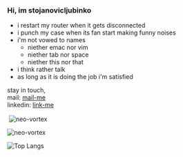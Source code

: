 ### Hi, im stojanovicljubinko


- i restart my router when it gets disconnected
- i punch my case when its fan start making funny noises
- i'm not vowed to names
  - niether emac nor vim
  - niether tab  nor space
  - niether this nor that
- i think rather talk
- as long as it is doing the job i'm satisfied

stay in touch,<br/>
mail:     [mail-me](mailto://nort3x911@pm.me)<br/>
linkedin: [link-me](https://www.linkedin.com/in/hooman-ardaki-a231a0222/)


<p>&nbsp;<img align="center" src="https://github-readme-stats.vercel.app/api?username=nort3x&show_icons=true&locale=en" alt="neo-vortex" /></p>

<p><img align="center" src="https://github-readme-streak-stats.herokuapp.com/?user=nort3x" alt="neo-vortex" /></p>

![Top Langs](https://github-readme-stats.vercel.app/api/top-langs/?username=nort3x&layout=compact)

